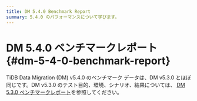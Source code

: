 ```yaml
---
title: DM 5.4.0 Benchmark Report
summary: 5.4.0 のパフォーマンスについて学びます。
---
```


# DM 5.4.0 ベンチマークレポート {#dm-5-4-0-benchmark-report}

TiDB Data Migration (DM) v5.4.0 のベンチマーク データは、DM v5.3.0 とほぼ同じです。DM v5.3.0 のテスト目的、環境、シナリオ、結果については、 [DM 5.3.0 ベンチマークレポート](https://github.com/pingcap/docs-dm/blob/release-5.3/en/dm-benchmark-v5.3.0.md)を参照してください。
